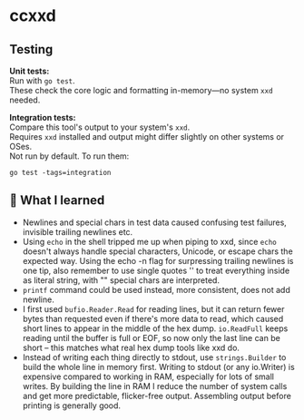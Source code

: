 # ccxxd

## Testing

**Unit tests:**  
Run with `go test`.  
These check the core logic and formatting in-memory—no system `xxd` needed.

**Integration tests:**  
Compare this tool's output to your system's `xxd`.  
Requires `xxd` installed and output might differ slightly on other systems or OSes.  
Not run by default. To run them:

`go test -tags=integration`

## 🧠 What I learned

-  Newlines and special chars in test data caused confusing test failures, invisible trailing newlines etc.
-  Using `echo` in the shell tripped me up when piping to xxd, since `echo` doesn't always handle special characters, Unicode, or escape chars the expected way. Using the echo -n flag for surpressing trailing newlines is one tip, also remember to use single quotes '' to treat everything inside as literal string, with "" special chars are interpreted.
-  `printf` command could be used instead, more consistent, does not add newline.
- I first used `bufio.Reader.Read` for reading lines, but it can return fewer bytes than requested even if there's more data to read, which caused short lines to appear in the middle of the hex dump. `io.ReadFull` keeps reading until the buffer is full or EOF, so now only the last line can be short – this matches what real hex dump tools like xxd do.               
-  Instead of writing each thing directly to stdout, use `strings.Builder` to build the whole line in memory first. Writing to stdout (or any io.Writer) is expensive compared to working in RAM, especially for lots of small writes. By building the line in RAM I reduce the number of system calls and get more predictable, flicker-free output. Assembling output before printing is generally good.
